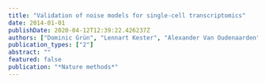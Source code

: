 ```yaml
---
title: "Validation of noise models for single-cell transcriptomics"
date: 2014-01-01
publishDate: 2020-04-12T12:39:22.426237Z
authors: ["Dominic Grün", "Lennart Kester", "Alexander Van Oudenaarden"]
publication_types: ["2"]
abstract: ""
featured: false
publication: "*Nature methods*"
---
```



